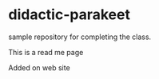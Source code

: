 # didactic-parakeet
sample repository for completing the class.

This is a read  me page

Added on web site
